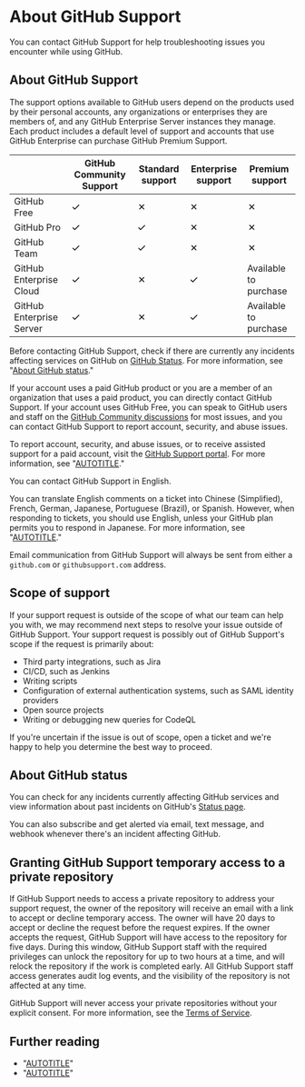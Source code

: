 # About GitHub Support

You can contact GitHub Support for help troubleshooting issues you encounter while using GitHub.

## About GitHub Support

The support options available to GitHub users depend on the products used by their personal accounts,  any organizations or enterprises they are members of, and any GitHub Enterprise Server instances they manage. Each product includes a default level of support and accounts that use GitHub Enterprise can purchase GitHub Premium Support.

<div class="ghd-tool rowheaders">

|  | GitHub Community Support | Standard support | Enterprise support | Premium support |
|---|---|---|---|---|
| GitHub Free | <svg version="1.1" width="16" height="16" viewBox="0 0 16 16" class="octicon octicon-check" aria-label="Available" role="img"><path d="M13.78 4.22a.75.75 0 0 1 0 1.06l-7.25 7.25a.75.75 0 0 1-1.06 0L2.22 9.28a.751.751 0 0 1 .018-1.042.751.751 0 0 1 1.042-.018L6 10.94l6.72-6.72a.75.75 0 0 1 1.06 0Z"></path></svg> | <svg version="1.1" width="16" height="16" viewBox="0 0 16 16" class="octicon octicon-x" aria-label="Not available" role="img"><path d="M3.72 3.72a.75.75 0 0 1 1.06 0L8 6.94l3.22-3.22a.749.749 0 0 1 1.275.326.749.749 0 0 1-.215.734L9.06 8l3.22 3.22a.749.749 0 0 1-.326 1.275.749.749 0 0 1-.734-.215L8 9.06l-3.22 3.22a.751.751 0 0 1-1.042-.018.751.751 0 0 1-.018-1.042L6.94 8 3.72 4.78a.75.75 0 0 1 0-1.06Z"></path></svg> | <svg version="1.1" width="16" height="16" viewBox="0 0 16 16" class="octicon octicon-x" aria-label="Not available" role="img"><path d="M3.72 3.72a.75.75 0 0 1 1.06 0L8 6.94l3.22-3.22a.749.749 0 0 1 1.275.326.749.749 0 0 1-.215.734L9.06 8l3.22 3.22a.749.749 0 0 1-.326 1.275.749.749 0 0 1-.734-.215L8 9.06l-3.22 3.22a.751.751 0 0 1-1.042-.018.751.751 0 0 1-.018-1.042L6.94 8 3.72 4.78a.75.75 0 0 1 0-1.06Z"></path></svg> | <svg version="1.1" width="16" height="16" viewBox="0 0 16 16" class="octicon octicon-x" aria-label="Not available" role="img"><path d="M3.72 3.72a.75.75 0 0 1 1.06 0L8 6.94l3.22-3.22a.749.749 0 0 1 1.275.326.749.749 0 0 1-.215.734L9.06 8l3.22 3.22a.749.749 0 0 1-.326 1.275.749.749 0 0 1-.734-.215L8 9.06l-3.22 3.22a.751.751 0 0 1-1.042-.018.751.751 0 0 1-.018-1.042L6.94 8 3.72 4.78a.75.75 0 0 1 0-1.06Z"></path></svg> |
| GitHub Pro | <svg version="1.1" width="16" height="16" viewBox="0 0 16 16" class="octicon octicon-check" aria-label="Available" role="img"><path d="M13.78 4.22a.75.75 0 0 1 0 1.06l-7.25 7.25a.75.75 0 0 1-1.06 0L2.22 9.28a.751.751 0 0 1 .018-1.042.751.751 0 0 1 1.042-.018L6 10.94l6.72-6.72a.75.75 0 0 1 1.06 0Z"></path></svg> | <svg version="1.1" width="16" height="16" viewBox="0 0 16 16" class="octicon octicon-check" aria-label="Available" role="img"><path d="M13.78 4.22a.75.75 0 0 1 0 1.06l-7.25 7.25a.75.75 0 0 1-1.06 0L2.22 9.28a.751.751 0 0 1 .018-1.042.751.751 0 0 1 1.042-.018L6 10.94l6.72-6.72a.75.75 0 0 1 1.06 0Z"></path></svg> | <svg version="1.1" width="16" height="16" viewBox="0 0 16 16" class="octicon octicon-x" aria-label="Not available" role="img"><path d="M3.72 3.72a.75.75 0 0 1 1.06 0L8 6.94l3.22-3.22a.749.749 0 0 1 1.275.326.749.749 0 0 1-.215.734L9.06 8l3.22 3.22a.749.749 0 0 1-.326 1.275.749.749 0 0 1-.734-.215L8 9.06l-3.22 3.22a.751.751 0 0 1-1.042-.018.751.751 0 0 1-.018-1.042L6.94 8 3.72 4.78a.75.75 0 0 1 0-1.06Z"></path></svg> | <svg version="1.1" width="16" height="16" viewBox="0 0 16 16" class="octicon octicon-x" aria-label="Not available" role="img"><path d="M3.72 3.72a.75.75 0 0 1 1.06 0L8 6.94l3.22-3.22a.749.749 0 0 1 1.275.326.749.749 0 0 1-.215.734L9.06 8l3.22 3.22a.749.749 0 0 1-.326 1.275.749.749 0 0 1-.734-.215L8 9.06l-3.22 3.22a.751.751 0 0 1-1.042-.018.751.751 0 0 1-.018-1.042L6.94 8 3.72 4.78a.75.75 0 0 1 0-1.06Z"></path></svg> |
| GitHub Team | <svg version="1.1" width="16" height="16" viewBox="0 0 16 16" class="octicon octicon-check" aria-label="Available" role="img"><path d="M13.78 4.22a.75.75 0 0 1 0 1.06l-7.25 7.25a.75.75 0 0 1-1.06 0L2.22 9.28a.751.751 0 0 1 .018-1.042.751.751 0 0 1 1.042-.018L6 10.94l6.72-6.72a.75.75 0 0 1 1.06 0Z"></path></svg> | <svg version="1.1" width="16" height="16" viewBox="0 0 16 16" class="octicon octicon-check" aria-label="Available" role="img"><path d="M13.78 4.22a.75.75 0 0 1 0 1.06l-7.25 7.25a.75.75 0 0 1-1.06 0L2.22 9.28a.751.751 0 0 1 .018-1.042.751.751 0 0 1 1.042-.018L6 10.94l6.72-6.72a.75.75 0 0 1 1.06 0Z"></path></svg> | <svg version="1.1" width="16" height="16" viewBox="0 0 16 16" class="octicon octicon-x" aria-label="Not available" role="img"><path d="M3.72 3.72a.75.75 0 0 1 1.06 0L8 6.94l3.22-3.22a.749.749 0 0 1 1.275.326.749.749 0 0 1-.215.734L9.06 8l3.22 3.22a.749.749 0 0 1-.326 1.275.749.749 0 0 1-.734-.215L8 9.06l-3.22 3.22a.751.751 0 0 1-1.042-.018.751.751 0 0 1-.018-1.042L6.94 8 3.72 4.78a.75.75 0 0 1 0-1.06Z"></path></svg> | <svg version="1.1" width="16" height="16" viewBox="0 0 16 16" class="octicon octicon-x" aria-label="Not available" role="img"><path d="M3.72 3.72a.75.75 0 0 1 1.06 0L8 6.94l3.22-3.22a.749.749 0 0 1 1.275.326.749.749 0 0 1-.215.734L9.06 8l3.22 3.22a.749.749 0 0 1-.326 1.275.749.749 0 0 1-.734-.215L8 9.06l-3.22 3.22a.751.751 0 0 1-1.042-.018.751.751 0 0 1-.018-1.042L6.94 8 3.72 4.78a.75.75 0 0 1 0-1.06Z"></path></svg> |
| GitHub Enterprise Cloud | <svg version="1.1" width="16" height="16" viewBox="0 0 16 16" class="octicon octicon-check" aria-label="Available" role="img"><path d="M13.78 4.22a.75.75 0 0 1 0 1.06l-7.25 7.25a.75.75 0 0 1-1.06 0L2.22 9.28a.751.751 0 0 1 .018-1.042.751.751 0 0 1 1.042-.018L6 10.94l6.72-6.72a.75.75 0 0 1 1.06 0Z"></path></svg> | <svg version="1.1" width="16" height="16" viewBox="0 0 16 16" class="octicon octicon-x" aria-label="Not available" role="img"><path d="M3.72 3.72a.75.75 0 0 1 1.06 0L8 6.94l3.22-3.22a.749.749 0 0 1 1.275.326.749.749 0 0 1-.215.734L9.06 8l3.22 3.22a.749.749 0 0 1-.326 1.275.749.749 0 0 1-.734-.215L8 9.06l-3.22 3.22a.751.751 0 0 1-1.042-.018.751.751 0 0 1-.018-1.042L6.94 8 3.72 4.78a.75.75 0 0 1 0-1.06Z"></path></svg> | <svg version="1.1" width="16" height="16" viewBox="0 0 16 16" class="octicon octicon-check" aria-label="Available" role="img"><path d="M13.78 4.22a.75.75 0 0 1 0 1.06l-7.25 7.25a.75.75 0 0 1-1.06 0L2.22 9.28a.751.751 0 0 1 .018-1.042.751.751 0 0 1 1.042-.018L6 10.94l6.72-6.72a.75.75 0 0 1 1.06 0Z"></path></svg> | Available to purchase |
| GitHub Enterprise Server | <svg version="1.1" width="16" height="16" viewBox="0 0 16 16" class="octicon octicon-check" aria-label="Available" role="img"><path d="M13.78 4.22a.75.75 0 0 1 0 1.06l-7.25 7.25a.75.75 0 0 1-1.06 0L2.22 9.28a.751.751 0 0 1 .018-1.042.751.751 0 0 1 1.042-.018L6 10.94l6.72-6.72a.75.75 0 0 1 1.06 0Z"></path></svg> | <svg version="1.1" width="16" height="16" viewBox="0 0 16 16" class="octicon octicon-x" aria-label="Not available" role="img"><path d="M3.72 3.72a.75.75 0 0 1 1.06 0L8 6.94l3.22-3.22a.749.749 0 0 1 1.275.326.749.749 0 0 1-.215.734L9.06 8l3.22 3.22a.749.749 0 0 1-.326 1.275.749.749 0 0 1-.734-.215L8 9.06l-3.22 3.22a.751.751 0 0 1-1.042-.018.751.751 0 0 1-.018-1.042L6.94 8 3.72 4.78a.75.75 0 0 1 0-1.06Z"></path></svg> | <svg version="1.1" width="16" height="16" viewBox="0 0 16 16" class="octicon octicon-check" aria-label="Available" role="img"><path d="M13.78 4.22a.75.75 0 0 1 0 1.06l-7.25 7.25a.75.75 0 0 1-1.06 0L2.22 9.28a.751.751 0 0 1 .018-1.042.751.751 0 0 1 1.042-.018L6 10.94l6.72-6.72a.75.75 0 0 1 1.06 0Z"></path></svg> | Available to purchase |

</div>

Before contacting GitHub Support, check if there are currently any incidents affecting services on GitHub on
[GitHub Status](https://githubstatus.com/). For more information, see "[About GitHub status](#about-github-status)."

If your account uses a paid GitHub product or you are a member of an organization that uses a paid product, you can directly contact GitHub Support. If your account uses GitHub Free, you can speak to GitHub users and staff on the [GitHub Community discussions](https://github.com/orgs/community/discussions) for most issues, and you can contact GitHub Support to report account, security, and abuse issues.

To report account, security, and abuse issues, or to receive assisted support for a paid account, visit the [GitHub Support portal](https://support.github.com/). For more information, see "[AUTOTITLE](/support/contacting-github-support/creating-a-support-ticket)."

You can contact GitHub Support in English.

You can translate English comments on a ticket into Chinese (Simplified), French, German, Japanese, Portuguese (Brazil), or Spanish. However, when responding to tickets, you should use English, unless your GitHub plan permits you to respond in Japanese. For more information, see "[AUTOTITLE](/support/contacting-github-support/viewing-and-updating-support-tickets)."

Email communication from GitHub Support will always be sent from either a `github.com` or `githubsupport.com` address.

## Scope of support

If your support request is outside of the scope of what our team can help you with, we may recommend next steps to resolve your issue outside of GitHub Support. Your support request is possibly out of GitHub Support's scope if the request is primarily about:
- Third party integrations, such as Jira
- CI/CD, such as Jenkins
- Writing scripts
- Configuration of external authentication systems, such as SAML identity providers
- Open source projects
- Writing or debugging new queries for CodeQL

If you're uncertain if the issue is out of scope, open a ticket and we're happy to help you determine the best way to proceed.

## About GitHub status

You can check for any incidents currently affecting GitHub services and view information about past incidents on GitHub's [Status page](https://githubstatus.com).

You can also subscribe and get alerted via email, text message, and webhook whenever there's an incident affecting GitHub.

## Granting GitHub Support temporary access to a private repository

If GitHub Support needs to access a private repository to address your support request, the owner of the repository will receive an email with a link to accept or decline temporary access. The owner will have 20 days to accept or decline the request before the request expires. If the owner accepts the request, GitHub Support will have access to the repository for five days. During this window, GitHub Support staff with the required privileges can unlock the repository for up to two hours at a time, and will relock the repository if the work is completed early. All GitHub Support staff access generates audit log events, and the visibility of the repository is not affected at any time.

GitHub Support will never access your private repositories without your explicit consent. For more information, see the [Terms of Service](/free-pro-team@latest/site-policy/github-terms/github-terms-of-service#3-access).

## Further reading
- "[AUTOTITLE](/support/contacting-github-support/creating-a-support-ticket)"
- "[AUTOTITLE](/support/contacting-github-support/viewing-and-updating-support-tickets)"
